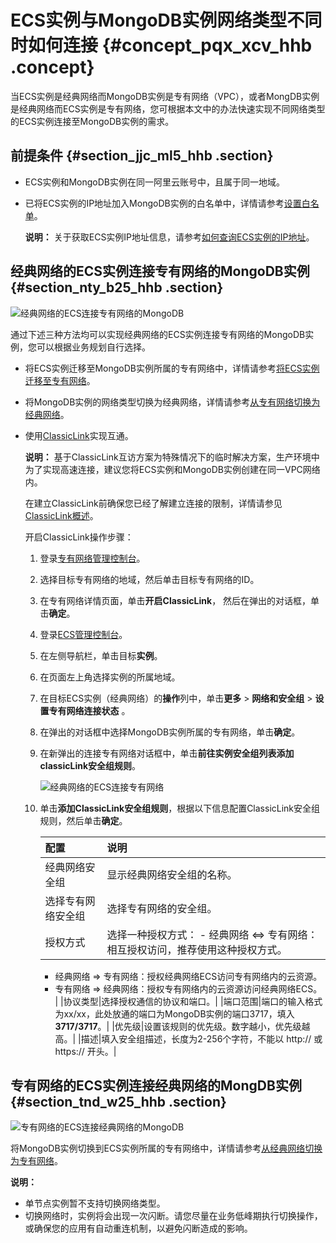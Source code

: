 # ECS实例与MongoDB实例网络类型不同时如何连接 {#concept_pqx_xcv_hhb .concept}

当ECS实例是经典网络而MongoDB实例是专有网络（VPC），或者MongDB实例是经典网络而ECS实例是专有网络，您可根据本文中的办法快速实现不同网络类型的ECS实例连接至MongoDB实例的需求。

## 前提条件 {#section_jjc_ml5_hhb .section}

-   ECS实例和MongoDB实例在同一阿里云账号中，且属于同一地域。
-   已将ECS实例的IP地址加入MongoDB实例的白名单中，详情请参考[设置白名单](cn.zh-CN/用户指南/数据安全性/设置白名单.md#)。

    **说明：** 关于获取ECS实例IP地址信息，请参考[如何查询ECS实例的IP地址](https://help.aliyun.com/knowledge_detail/40637.html#section-vpl-qbg-qgb)。


## 经典网络的ECS实例连接专有网络的MongoDB实例 {#section_nty_b25_hhb .section}

![经典网络的ECS连接专有网络的MongoDB](http://static-aliyun-doc.oss-cn-hangzhou.aliyuncs.com/assets/img/154587/156879102943423_zh-CN.png)

通过下述三种方法均可以实现经典网络的ECS实例连接专有网络的MongoDB实例，您可以根据业务规划自行选择。

-   将ECS实例迁移至MongoDB实例所属的专有网络中，详情请参考[将ECS实例迁移至专有网络](https://help.aliyun.com/document_detail/57954.html)。
-   将MongoDB实例的网络类型切换为经典网络，详情请参考[从专有网络切换为经典网络](cn.zh-CN/用户指南/管理网络连接/切换实例网络类型.md#section_wjx_2yl_2fb)。
-   使用[ClassicLink](https://help.aliyun.com/document_detail/65412.html)实现互通。

    **说明：** 基于ClassicLink互访方案为特殊情况下的临时解决方案，生产环境中为了实现高速连接，建议您将ECS实例和MongoDB实例创建在同一VPC网络内。

    在建立ClassicLink前确保您已经了解建立连接的限制，详情请参见[ClassicLink概述](https://help.aliyun.com/document_detail/65412.html)。

    开启ClassicLink操作步骤：

    1.  登录[专有网络管理控制台](https://vpcnext.console.aliyun.com/)。
    2.  选择目标专有网络的地域，然后单击目标专有网络的ID。
    3.  在专有网络详情页面，单击**开启ClassicLink**， 然后在弹出的对话框，单击**确定**。
    4.  登录[ECS管理控制台](https://ecs.console.aliyun.com/)。
    5.  在左侧导航栏，单击目标**实例**。
    6.  在页面左上角选择实例的所属地域。
    7.  在目标ECS实例（经典网络）的**操作**列中，单击**更多** \> **网络和安全组** \> **设置专有网络连接状态** 。
    8.  在弹出的对话框中选择MongoDB实例所属的专有网络，单击**确定**。
    9.  在新弹出的连接专有网络对话框中，单击**前往实例安全组列表添加classicLink安全组规则**。

        ![经典网络的ECS连接专有网络](http://static-aliyun-doc.oss-cn-hangzhou.aliyuncs.com/assets/img/154587/156879102943386_zh-CN.png)

    10. 单击**添加ClassicLink安全组规则**，根据以下信息配置ClassicLink安全组规则，然后单击**确定**。

        |配置|说明|
        |:-|:-|
        |经典网络安全组|显示经典网络安全组的名称。|
        |选择专有网络安全组|选择专有网络的安全组。|
        |授权方式|选择一种授权方式：         -   经典网络 <=\> 专有网络：相互授权访问，推荐使用这种授权方式。
        -   经典网络 =\> 专有网络：授权经典网络ECS访问专有网络内的云资源。
        -   专有网络 =\> 经典网络：授权专有网络内的云资源访问经典网络ECS。
 |
        |协议类型|选择授权通信的协议和端口。|
        |端口范围|端口的输入格式为xx/xx，此处放通的端口为MongoDB实例的端口3717，填入**3717/3717**。|
        |优先级|设置该规则的优先级。数字越小，优先级越高。|
        |描述|填入安全组描述，长度为2-256个字符，不能以 http:// 或 https:// 开头。|


## 专有网络的ECS实例连接经典网络的MongDB实例 {#section_tnd_w25_hhb .section}

![专有网络的ECS连接经典网络的MongoDB](http://static-aliyun-doc.oss-cn-hangzhou.aliyuncs.com/assets/img/154587/156879102943421_zh-CN.png)

将MongoDB实例切换到ECS实例所属的专有网络中，详情请参考[从经典网络切换为专有网络](cn.zh-CN/用户指南/管理网络连接/切换实例网络类型.md#section_tp1_1sl_2fb)。

**说明：** 

-   单节点实例暂不支持切换网络类型。
-   切换网络时，实例将会出现一次闪断。请您尽量在业务低峰期执行切换操作，或确保您的应用有自动重连机制，以避免闪断造成的影响。

